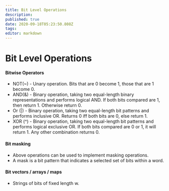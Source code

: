 ```yaml
---
title: Bit Level Operations
description: 
published: true
date: 2020-09-18T05:23:50.808Z
tags: 
editor: markdown
---
```


# Bit Level Operations


#### Bitwise Operators

* NOT(~) - Unary operation. Bits that are 0 become 1, those that are 1 become 0.
* AND(&) - Binary operation, taking two equal-length binary representations and performs logical AND. If both bits compared are 1, then return 1. Otherwise return 0. 
* Or (|) - Binary operation, taking two equal-length bit patterns and performs inclusive OR. Returns 0 iff both bits are 0, else return 1.
* XOR (^) - Binary operation, taking two equal-length bit patterns and performs logical exclusive OR. If both bits compared are 0 or 1, it will return 1. Any other combination returns 0.
#### Bit masking
* Above operations can be used to implement masking operations. 
* A mask is a bit pattern that indicates a selected set of bits within a word.

#### Bit vectors / arrays / maps
* Strings of bits of fixed length w.  